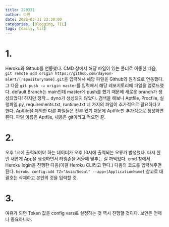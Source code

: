 ```yaml
---
title: 220331
author: 다연
date: 2022-03-31 22:30:00
categories: [Blogging, TIL]
tags: [daily, til]
---
```

# 1.
Heroku와 Github를 연동했다. CMD 창에서 해당 파일이 있는 폴더로 이동한 다음,
`git remote add origin https://github.com/dayeon-alert/[repositoryname].git`을 입력해서 해당 파일을 Github와 원격으로 연동했다. 그 다음 `git push -u origin master`를 입력해서 해당 레포지토리에 파일을 업로드했다. default Branch는 main인데 master에 push를 했기 때문에 새로운 branch가 생성되었다! 하지만 정작... dyno가 생성되지 않았다. 검색을 해보니 Aptfile, Procfile, 실행파일.py, requirements.txt, runtime.txt 네 가지의 파일이 추가적으로 필요하다고 한다. Aptfile을 제외한 다른 파일들은 전부 있기 때문에 Aptfile만 추가적으로 생성하면 된다. 파일 이름은 Aptfile, 내용은 git이라고 적으면 끝. 
# 2.
오후 1시에 출력되어야 하는 데이터가 오후 10시에 출력되는 오류가 발생했다. 다시 한 번 새롭게 App을 생성하면서 타임존을 서울에 맞추는 걸 까먹었다. cmd 창에서 Heroku login을 진행한 다음(이걸 Heroku CLI라고 한다.) 다음의 코드를 입력해주면 된다.
`heroku config:add TZ="Asia/Seoul" --app=[ApplicationName]`
참고로 대괄호는 삭제하고 본인의 것을 입력할 것.
# 3.
여유가 되면 Token 값을 config vars로 설정하는 것 역시 진행할 것이다. 보안은 언제나 중요하니까. 
